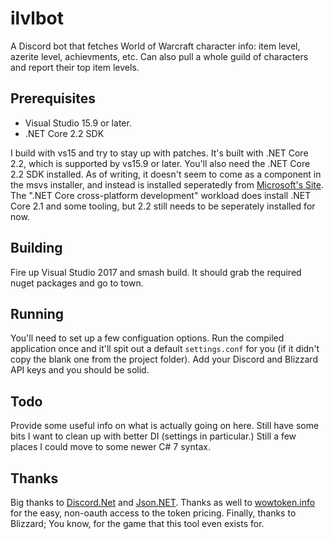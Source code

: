 # ilvlbot
A Discord bot that fetches World of Warcraft character info: item level, azerite level, achievments, etc. Can also pull a whole guild of characters and report their top item levels.

## Prerequisites

* Visual Studio 15.9 or later.
* .NET Core 2.2 SDK

I build with vs15 and try to stay up with patches. It's built with .NET Core 2.2, which is supported by vs15.9 or later. You'll also need the .NET Core 2.2 SDK installed. As of writing, it doesn't seem to come as a component in the msvs installer, and instead is installed seperatedly from [Microsoft's Site](https://dotnet.microsoft.com/download). The ".NET Core cross-platform development" workload does install .NET Core 2.1 and some tooling, but 2.2 still needs to be seperately installed for now.

## Building

Fire up Visual Studio 2017 and smash build. It should grab the required nuget packages and go to town.

## Running

You'll need to set up a few configuation options. Run the compiled application once and it'll spit out a default `settings.conf` for you (if it didn't copy the blank one from the project folder). Add your Discord and Blizzard API keys and you should be solid.

## Todo

Provide some useful info on what is actually going on here. Still have some bits I want to clean up with better DI (settings in particular.) Still a few places I could move to some newer C# 7 syntax.

## Thanks

Big thanks to [Discord.Net](https://github.com/RogueException/Discord.Net) and [Json.NET](https://github.com/JamesNK/Newtonsoft.Json). Thanks as well to [wowtoken.info](https://wowtoken.info) for the easy, non-oauth access to the token pricing. Finally, thanks to Blizzard; You know, for the game that this tool even exists for.

